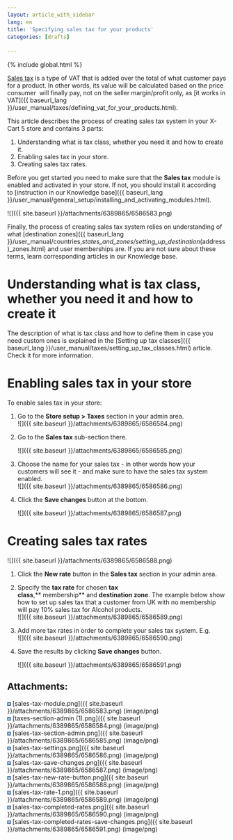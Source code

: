 ```yaml
---
layout: article_with_sidebar
lang: en
title: 'Specifying sales tax for your products'
categories: [drafts]

---
```


{% include global.html %}

[Sales tax](http://en.wikipedia.org/wiki/Value_added_tax#With_a_sales_tax) is a type of VAT that is added over the total of what customer pays for a product. In other words, its value will be calculated based on the price consumer  will finally pay, not on the seller margin/profit only, as [it works in VAT]({{ baseurl_lang }}/user_manual/taxes/defining_vat_for_your_products.html).

This article describes the process of creating sales tax system in your X-Cart 5 store and contains 3 parts:

1.  Understanding what is tax class, whether you need it and how to create it.
2.  Enabling sales tax in your store.
3.  Creating sales tax rates.

Before you get started you need to make sure that the **Sales tax** module is enabled and activated in your store. If not, you should install it according to [instruction in our Knowledge base]({{ baseurl_lang }}/user_manual/general_setup/installing_and_activating_modules.html).

![]({{ site.baseurl }}/attachments/6389865/6586583.png)

Finally, the process of creating sales tax system relies on understanding of what [destination zones]({{ baseurl_lang }}/user_manual/countries,_states_and_zones/setting_up_destination_(address)_zones.html) and user memberships are. If you are not sure about these terms, learn corresponding articles in our Knowledge base.

# Understanding what is tax class, whether you need it and how to create it

The description of what is tax class and how to define them in case you need custom ones is explained in the [Setting up tax classes]({{ baseurl_lang }}/user_manual/taxes/setting_up_tax_classes.html) article. Check it for more information.

# Enabling sales tax in your store

To enable sales tax in your store:

1.  Go to the **Store setup > Taxes** section in your admin area.  
    ![]({{ site.baseurl }}/attachments/6389865/6586584.png)
2.  Go to the **Sales tax** sub-section there.  

    ![]({{ site.baseurl }}/attachments/6389865/6586585.png)
3.  Choose the name for your sales tax - in other words how your customers will see it - and make sure to have the sales tax system enabled.  
    ![]({{ site.baseurl }}/attachments/6389865/6586586.png)
4.  Click the **Save changes** button at the bottom.  

    ![]({{ site.baseurl }}/attachments/6389865/6586587.png)

# Creating sales tax rates

![]({{ site.baseurl }}/attachments/6389865/6586588.png)

1.  Click the **New rate** button in the **Sales tax** section in your admin area.
2.  Specify the **tax rate** for chosen **tax class**,** membership** and **destination zone**. The example below show how to set up sales tax that a customer from UK with no membership will pay 10% sales tax for Alcohol products.  
    ![]({{ site.baseurl }}/attachments/6389865/6586589.png)
3.  Add more tax rates in order to complete your sales tax system. E.g.  
    ![]({{ site.baseurl }}/attachments/6389865/6586590.png)
4.  Save the results by clicking **Save changes** button.  

    ![]({{ site.baseurl }}/attachments/6389865/6586591.png)

## Attachments:

![](images/icons/bullet_blue.gif) [sales-tax-module.png]({{ site.baseurl }}/attachments/6389865/6586583.png) (image/png)  
![](images/icons/bullet_blue.gif) [taxes-section-admin (1).png]({{ site.baseurl }}/attachments/6389865/6586584.png) (image/png)  
![](images/icons/bullet_blue.gif) [sales-tax-section-admin.png]({{ site.baseurl }}/attachments/6389865/6586585.png) (image/png)  
![](images/icons/bullet_blue.gif) [sales-tax-settings.png]({{ site.baseurl }}/attachments/6389865/6586586.png) (image/png)  
![](images/icons/bullet_blue.gif) [sales-tax-save-changes.png]({{ site.baseurl }}/attachments/6389865/6586587.png) (image/png)  
![](images/icons/bullet_blue.gif) [sales-tax-new-rate-button.png]({{ site.baseurl }}/attachments/6389865/6586588.png) (image/png)  
![](images/icons/bullet_blue.gif) [sales-tax-rate-1.png]({{ site.baseurl }}/attachments/6389865/6586589.png) (image/png)  
![](images/icons/bullet_blue.gif) [sales-tax-completed-rates.png]({{ site.baseurl }}/attachments/6389865/6586590.png) (image/png)  
![](images/icons/bullet_blue.gif) [sales-tax-completed-rates-save-changes.png]({{ site.baseurl }}/attachments/6389865/6586591.png) (image/png)